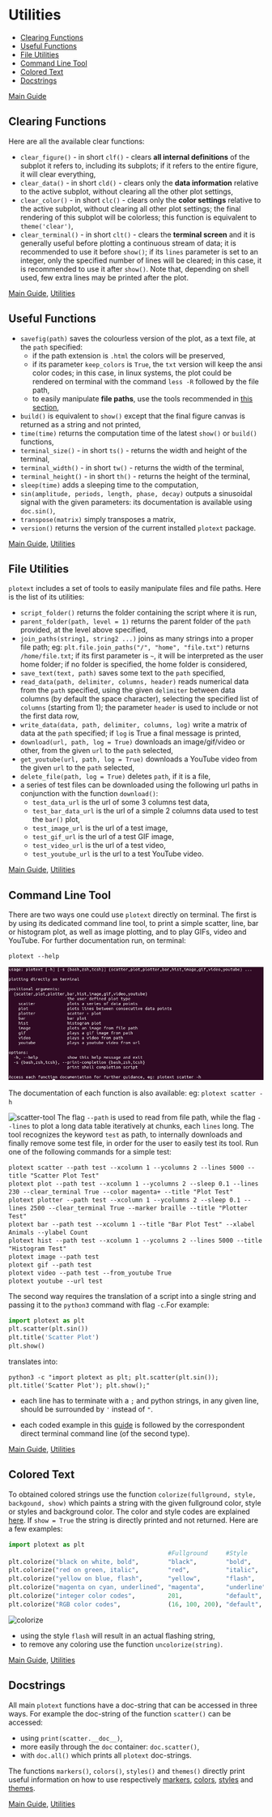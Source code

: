 # Utilities
- [Clearing Functions](https://github.com/piccolomo/plotext/blob/master/readme/utilities.md#clearing-functions)
- [Useful Functions](https://github.com/piccolomo/plotext/blob/master/readme/utilities.md#useful-functions)
- [File Utilities](https://github.com/piccolomo/plotext/blob/master/readme/utilities.md#file-utilities)
- [Command Line Tool](https://github.com/piccolomo/plotext/blob/master/readme/utilities.md#command-line-tool)
- [Colored Text](https://github.com/piccolomo/plotext/blob/master/readme/utilities.md#colored-text)
- [Docstrings](https://github.com/piccolomo/plotext/blob/master/readme/utilities.md#docstrings)

[Main Guide](https://github.com/piccolomo/plotext#guide)


## Clearing Functions
Here are all the available clear functions:

- `clear_figure()` - in short `clf()` - clears **all internal definitions** of the subplot it refers to, including its subplots; if it refers to the entire figure, it will clear everything,
- `clear_data()` - in short `cld()` - clears only the **data information** relative to the active subplot, without clearing all the other plot settings,
- `clear_color()` - in short `clc()` - clears only the **color settings** relative to the active subplot, without clearing all other plot settings; the final rendering of this subplot will be colorless; this function is equivalent to `theme('clear')`,
- `clear_terminal()` - in short `clt()` - clears the **terminal screen** and it is generally useful before plotting a continuous stream of data; it is recommended to use it before `show()`; if its `lines` parameter is set to an integer, only the specified number of lines will be cleared; in this case, it is recommended to use it after `show()`. Note that, depending on shell used, few extra lines may be printed after the plot.

[Main Guide](https://github.com/piccolomo/plotext#guide), [Utilities](https://github.com/piccolomo/plotext/blob/master/readme/utilities.md#utilities)


## Useful Functions
- `savefig(path)` saves the colourless version of the plot, as a text file, at the `path` specified:
    - if the path extension is `.html` the colors will be preserved,
    - if its parameter `keep_colors` is `True`, the `txt` version will keep the ansi color codes; in this case, in linux systems, the plot could be rendered on terminal with the command `less -R` followed by the file path,
    - to easily manipulate **file paths**, use the tools recommended in [this section](https://github.com/piccolomo/plotext/blob/master/readme/utilities.md#file-utilities),
- `build()` is equivalent to `show()` except that the final figure canvas is returned as a string and not printed,
- `time(time)` returns the computation time of the latest `show()` or `build()` functions,
- `terminal_size()` - in short `ts()` - returns the width and height of the terminal,
- `terminal_width()` - in short `tw()` - returns the width of the terminal,
- `terminal_height()` - in short `th()` - returns the height of the terminal,
- `sleep(time)` adds a sleeping time to the computation,
- `sin(amplitude, periods, length, phase, decay)` outputs a sinusoidal signal with the given parameters: its documentation is available using `doc.sin()`,
- `transpose(matrix)` simply transposes a matrix,
- `version()` returns the version of the current installed `plotext` package.

[Main Guide](https://github.com/piccolomo/plotext#guide), [Utilities](https://github.com/piccolomo/plotext/blob/master/readme/utilities.md#utilities)


## File Utilities
`plotext` includes a set of tools to easily manipulate files and file paths. Here is the list of its utilities:

- `script_folder()` returns the folder containing the script where it is run,
- `parent_folder(path, level = 1)` returns the parent folder of the `path` provided, at the level above specified,
- `join_paths(string1, string2 ...)` joins as many strings into a proper file path; eg: `plt.file.join_paths("/", "home", "file.txt")` returns `/home/file.txt`; if its first parameter is `~`, it will be interpreted as the user home folder; if no folder is specified, the home folder is considered,
- `save_text(text, path)` saves some text to the `path` specified,
- `read_data(path, delimiter, columns, header)` reads numerical data from the `path` specified, using the given `delimiter` between data columns (by default the space character), selecting the specified list of `columns` (starting from 1); the parameter `header` is used to include or not the first data row,
- `write_data(data, path, delimiter, columns, log)` write a matrix of data at the `path` specified; if `log` is True a final message is printed,
- `download(url, path, log = True)` downloads an image/gif/video or other, from the given `url` to the `path` selected,
- `get_youtube(url, path, log = True)` downloads a YouTube video from the given `url` to the `path` selected,
- `delete_file(path, log = True)` deletes `path`, if it is a file,
- a series of test files can be downloaded using the following url paths in conjunction with the function `download()`:
    - `test_data_url`  is the url of some 3 columns test data,
    - `test_bar_data_url` is the url of a simple 2 columns data used to test the `bar()` plot,
    - `test_image_url` is the url of a test image,
    - `test_gif_url` is the url of a test GIF image,
    - `test_video_url` is the url of a test video,
    - `test_youtube_url` is the url to a test YouTube video.

[Main Guide](https://github.com/piccolomo/plotext#guide), [Utilities](https://github.com/piccolomo/plotext/blob/master/readme/utilities.md#utilities)


## Command Line Tool
There are two ways one could use `plotext` directly on terminal. The first is by using its dedicated command line tool, to print a simple scatter, line, bar or histogram plot, as well as image plotting, and to play GIFs, video and YouTube. For further documentation run, on terminal:

```console
plotext --help
```
![command-tool](https://raw.githubusercontent.com/piccolomo/plotext/master/data/command-tool.png)

The documentation of each function is also available: eg: `plotext scatter -h`

![scatter-tool](https://raw.githubusercontent.com/piccolomo/plotext/master/data/scatter-tool.png)
The flag `--path` is used to read from file path, while the flag `--lines` to plot a long data table iteratively at chunks, each `lines` long. 
The tool recognizes the keyword `test` as path, to internally downloads and finally remove some test file, in order for the user to easily test its tool. Run one of the following commands for a simple test:

```console
plotext scatter --path test --xcolumn 1 --ycolumns 2 --lines 5000 --title "Scatter Plot Test"
plotext plot --path test --xcolumn 1 --ycolumns 2 --sleep 0.1 --lines 230 --clear_terminal True --color magenta+ --title "Plot Test"
plotext plotter --path test --xcolumn 1 --ycolumns 2 --sleep 0.1 --lines 2500 --clear_terminal True --marker braille --title "Plotter Test"
plotext bar --path test --xcolumn 1 --title "Bar Plot Test" --xlabel Animals --ylabel Count
plotext hist --path test --xcolumn 1 --ycolumns 2 --lines 5000 --title "Histogram Test"
plotext image --path test
plotext gif --path test
plotext video --path test --from_youtube True
plotext youtube --url test
```

The second way requires the translation of a script into a single string and passing it to the `python3` command with flag `-c`.For example:
```python
import plotext as plt
plt.scatter(plt.sin())
plt.title('Scatter Plot')
plt.show()
```
translates into:
```console
python3 -c "import plotext as plt; plt.scatter(plt.sin()); plt.title('Scatter Plot'); plt.show();"
```
- each line has to terminate with a `;` and python strings, in any given line, should be surrounded by `'` instead of `"`. 

- each coded example in this [guide](https://github.com/piccolomo/plotext#guide) is followed by the correspondent direct terminal command line (of the second type).

[Main Guide](https://github.com/piccolomo/plotext#guide), [Utilities](https://github.com/piccolomo/plotext/blob/master/readme/utilities.md#utilities)


## Colored Text
To obtained colored strings use the function `colorize(fullground, style, backgound, show)` which paints a string with the given fullground color, style or styles and background color. The color and style codes are explained [here](https://github.com/piccolomo/plotext/blob/master/readme/aspect.md#colors). If `show = True` the string is directly printed and not returned. Here are a few examples:
```python
import plotext as plt
                                            #Fullground     #Style       #Background      #Show
plt.colorize("black on white, bold",        "black",        "bold",      "white",         True)
plt.colorize("red on green, italic",        "red",          "italic",    "green",         True)
plt.colorize("yellow on blue, flash",       "yellow",       "flash",     "blue",          True)
plt.colorize("magenta on cyan, underlined", "magenta",      "underline", "cyan",          True)
plt.colorize("integer color codes",         201,            "default",   158,             True)
plt.colorize("RGB color codes",             (16, 100, 200), "default",   (200, 100, 100), True)
```
![colorize](https://raw.githubusercontent.com/piccolomo/plotext/master/data/colorize.png)

- using the style `flash` will result in an actual flashing string,
- to remove any coloring use the function `uncolorize(string)`.

[Main Guide](https://github.com/piccolomo/plotext#guide), [Utilities](https://github.com/piccolomo/plotext/blob/master/readme/utilities.md#utilities)


## Docstrings
All main `plotext` functions have a doc-string that can be accessed in three ways. For example the doc-string of the function `scatter()` can be accessed:
- using `print(scatter.__doc__)`,
- more easily through the `doc` container: `doc.scatter()`,
- with `doc.all()` which prints all `plotext` doc-strings.

The functions `markers()`, `colors()`, `styles()` and `themes()` directly print useful information on how to use respectively [markers](https://github.com/piccolomo/plotext/blob/master/readme/aspect.md#markers), [colors](https://github.com/piccolomo/plotext/blob/master/readme/aspect.md#colors), [styles](https://github.com/piccolomo/plotext/blob/master/readme/aspect.md#styles) and [themes](https://github.com/piccolomo/plotext/blob/master/readme/aspect.md#themes).


[Main Guide](https://github.com/piccolomo/plotext#guide), [Utilities](https://github.com/piccolomo/plotext/blob/master/readme/utilities.md#utilities)

